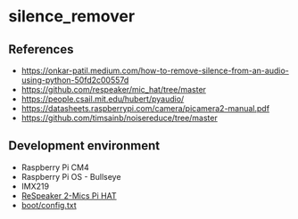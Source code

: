 # silence_remover
## References
- https://onkar-patil.medium.com/how-to-remove-silence-from-an-audio-using-python-50fd2c00557d
- https://github.com/respeaker/mic_hat/tree/master
- https://people.csail.mit.edu/hubert/pyaudio/
- https://datasheets.raspberrypi.com/camera/picamera2-manual.pdf
- https://github.com/timsainb/noisereduce/tree/master

## Development environment
- Raspberry Pi CM4
- Raspberry Pi OS - Bullseye
- IMX219
- [ReSpeaker 2-Mics Pi HAT](https://wiki.seeedstudio.com/ReSpeaker_2_Mics_Pi_HAT/)
- [boot/config.txt](https://github.com/atsss/RPi_configs/blob/main/bullseye/imx219_ReSpeaker.txt)
